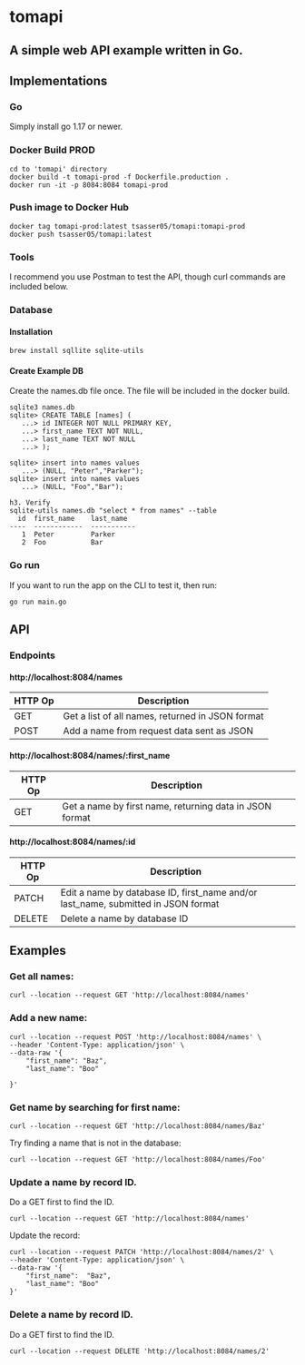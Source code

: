 # tomapi

## A simple web API example written in Go.


## Implementations

### Go
Simply install go 1.17 or newer.

### Docker Build PROD
```
cd to 'tomapi' directory
docker build -t tomapi-prod -f Dockerfile.production .
docker run -it -p 8084:8084 tomapi-prod
```
### Push image to Docker Hub
```
docker tag tomapi-prod:latest tsasser05/tomapi:tomapi-prod
docker push tsasser05/tomapi:latest
```
### Tools
I recommend you use Postman to test the API, though curl commands are included below.

### Database

#### Installation
```
brew install sqllite sqlite-utils
```

#### Create Example DB
Create the names.db file once.  The file will be included in the docker build.
```
sqlite3 names.db
sqlite> CREATE TABLE [names] (
   ...> id INTEGER NOT NULL PRIMARY KEY,
   ...> first_name TEXT NOT NULL,
   ...> last_name TEXT NOT NULL
   ...> );

sqlite> insert into names values
   ...> (NULL, "Peter","Parker");
sqlite> insert into names values
   ...> (NULL, "Foo","Bar");

h3. Verify
sqlite-utils names.db "select * from names" --table
  id  first_name    last_name
----  ------------  -----------
   1  Peter         Parker
   2  Foo           Bar
```

### Go run
If you want to run the app on the CLI to test it, then run:
```
go run main.go
```

## API

### Endpoints

#### http://localhost:8084/names

| HTTP Op | Description |
| --- | --- |
| GET | Get a list of all names, returned in JSON format |
| POST | Add a name from request data sent as JSON |

#### http://localhost:8084/names/:first_name

| HTTP Op | Description |
| --- | --- |
| GET | Get a name by first name, returning data in JSON format |

#### http://localhost:8084/names/:id

| HTTP Op | Description |
| --- | --- |
| PATCH | Edit a name by database ID, first_name and/or last_name, submitted in JSON format |
| DELETE | Delete a name by database ID |

## Examples

### Get all names:
```
curl --location --request GET 'http://localhost:8084/names'
```

### Add a new name:
```
curl --location --request POST 'http://localhost:8084/names' \
--header 'Content-Type: application/json' \
--data-raw '{
    "first_name": "Baz",
    "last_name": "Boo"

}'
```

### Get name by searching for first name:
```
curl --location --request GET 'http://localhost:8084/names/Baz'
```
Try finding a name that is not in the database:
```
curl --location --request GET 'http://localhost:8084/names/Foo'
```

### Update a name by record ID.
Do a GET first to find the ID.
```
curl --location --request GET 'http://localhost:8084/names'
```

Update the record:
```
curl --location --request PATCH 'http://localhost:8084/names/2' \
--header 'Content-Type: application/json' \
--data-raw '{
    "first_name":  "Baz",
    "last_name": "Boo"
}'
```

### Delete a name by record ID.
Do a GET first to find the ID.
```
curl --location --request DELETE 'http://localhost:8084/names/2'
```
